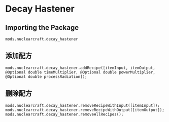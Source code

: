 # Decay Hastener

## Importing the Package
`mods.nuclearcraft.decay_hastener`

## 添加配方
```zenscript
mods.nuclearcraft.decay_hastener.addRecipe([itemInput, itemOutput, @Optional double timeMultiplier, @Optional double powerMultiplier, @Optional double processRadiation]);
```

## 删除配方
```zenscript
mods.nuclearcraft.decay_hastener.removeRecipeWithInput([itemInput]);
mods.nuclearcraft.decay_hastener.removeRecipeWithOutput([itemOutput]);
mods.nuclearcraft.decay_hastener.removeAllRecipes();
```